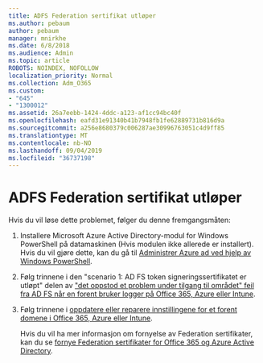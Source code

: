 ```yaml
---
title: ADFS Federation sertifikat utløper
ms.author: pebaum
author: pebaum
manager: mnirkhe
ms.date: 6/8/2018
ms.audience: Admin
ms.topic: article
ROBOTS: NOINDEX, NOFOLLOW
localization_priority: Normal
ms.collection: Adm_O365
ms.custom:
- "645"
- "1300012"
ms.assetid: 26a7eebb-1424-4ddc-a123-af1cc94bc40f
ms.openlocfilehash: eafd31e91340b41b7948fb1fe62889731b816d9a
ms.sourcegitcommit: a256e8680379c006287ae30996763051c4d9ff85
ms.translationtype: MT
ms.contentlocale: nb-NO
ms.lasthandoff: 09/04/2019
ms.locfileid: "36737198"
---
```

# <a name="adfs-federation-certificate-expiring"></a>ADFS Federation sertifikat utløper

Hvis du vil løse dette problemet, følger du denne fremgangsmåten:
  
1. Installere Microsoft Azure Active Directory-modul for Windows PowerShell på datamaskinen (Hvis modulen ikke allerede er installert). Hvis du vil gjøre dette, kan du gå til [Administrer Azure ad ved hjelp av Windows PowerShell](https://aka.ms/aadposh).

2. Følg trinnene i den "scenario 1: AD FS token signeringssertifikatet er utløpt" delen av ["det oppstod et problem under tilgang til området" feil fra AD FS når en forent bruker logger på Office 365, Azure eller Intune](https://support.microsoft.com/help/2713898/there-was-a-problem-accessing-the-site-error-from-ad-fs-when-a-federat).

3. Følg trinnene i [oppdatere eller reparere innstillingene for et forent domene i Office 365, Azure eller Intune](https://docs.microsoft.com/office365/troubleshoot/security/update-federated-domain-office-365).

    Hvis du vil ha mer informasjon om fornyelse av Federation sertifikater, kan du se [fornye Federation sertifikater for Office 365 og Azure Active Directory](https://docs.microsoft.com/azure/active-directory/connect/active-directory-aadconnect-o365-certs).
